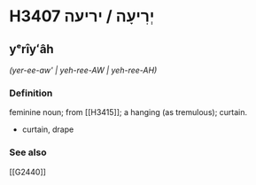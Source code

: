 # H3407 יְרִיעָה / יריעה

## yᵉrîyʻâh

_(yer-ee-aw' | yeh-ree-AW | yeh-ree-AH)_

### Definition

feminine noun; from [[H3415]]; a hanging (as tremulous); curtain.

- curtain, drape
### See also

[[G2440]]

